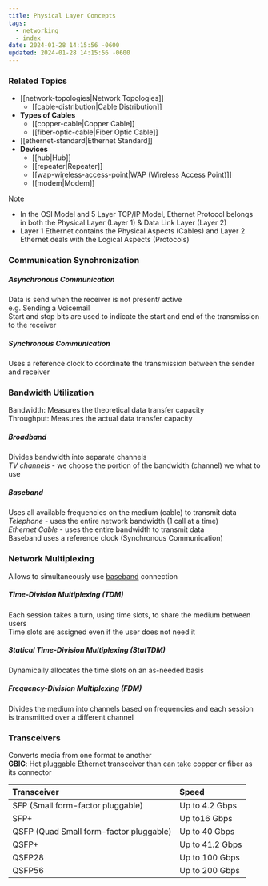 ```yaml
---
title: Physical Layer Concepts
tags:
  - networking
  - index
date: 2024-01-28 14:15:56 -0600
updated: 2024-01-28 14:15:56 -0600
---
```


### Related Topics

* [[network-topologies|Network Topologies]]
	- [[cable-distribution|Cable Distribution]]
* **Types of Cables**
	- [[copper-cable|Copper Cable]]
	- [[fiber-optic-cable|Fiber Optic Cable]]
* [[ethernet-standard|Ethernet Standard]]
* **Devices**
	- [[hub|Hub]]
	- [[repeater|Repeater]]
	- [[wap-wireless-access-point|WAP (Wireless Access Point)]]
	- [[modem|Modem]]

> [!NOTE]
> - In the OSI Model and 5 Layer TCP/IP Model, Ethernet Protocol belongs in both the Physical Layer (Layer 1) & Data Link Layer (Layer 2)
> - Layer 1 Ethernet contains the Physical Aspects (Cables) and Layer 2 Ethernet deals with the Logical Aspects (Protocols)

### Communication Synchronization

##### Asynchronous Communication
Data is send when the receiver is not present/ active    
e.g. Sending a Voicemail  
Start and stop bits are used to indicate the start and end of the transmission to the receiver

##### Synchronous Communication  
Uses a reference clock to coordinate the transmission between the sender and receiver

### Bandwidth Utilization

Bandwidth: Measures the theoretical data transfer capacity  
Throughput: Measures the actual data transfer capacity

##### Broadband
Divides bandwidth into separate channels  
*TV channels* - we choose the portion of the bandwidth (channel) we what to use

##### Baseband  
Uses all available frequencies on the medium (cable) to transmit data  
*Telephone* - uses the entire network bandwidth (1 call at a time)  
*Ethernet Cable* - uses the entire bandwidth to transmit data  
Baseband uses a reference clock (Synchronous Communication)

### Network Multiplexing

Allows to simultaneously use <u>baseband</u> connection

##### Time-Division Multiplexing (TDM)
Each session takes a turn, using time slots, to share the medium between users  
Time slots are assigned even if the user does not need it

##### Statical Time-Division Multiplexing (StatTDM)
Dynamically allocates the time slots on an as-needed basis

##### Frequency-Division Multiplexing (FDM)
Divides the medium into channels based on frequencies and each session is transmitted over a different channel

### Transceivers

Converts media from one format to another  
**GBIC**: Hot pluggable Ethernet transceiver than can take copper or fiber as its connector

| Transceiver                             | Speed           |
| :-------------------------------------- | :-------------- |
| SFP (Small form-factor pluggable)       | Up to 4.2 Gbps  |
| SFP+                                    | Up to16 Gbps    |
| QSFP (Quad Small form-factor pluggable) | Up to 40 Gbps   |
| QSFP+                                   | Up to 41.2 Gbps |
| QSFP28                                  | Up to 100 Gbps  |
| QSFP56                                  | Up to 200 Gbps  |
